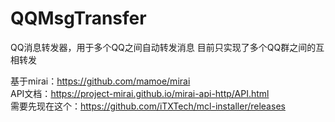 # QQMsgTransfer
QQ消息转发器，用于多个QQ之间自动转发消息
目前只实现了多个QQ群之间的互相转发

基于mirai：https://github.com/mamoe/mirai    
API文档：https://project-mirai.github.io/mirai-api-http/API.html    
需要先现在这个：https://github.com/iTXTech/mcl-installer/releases

